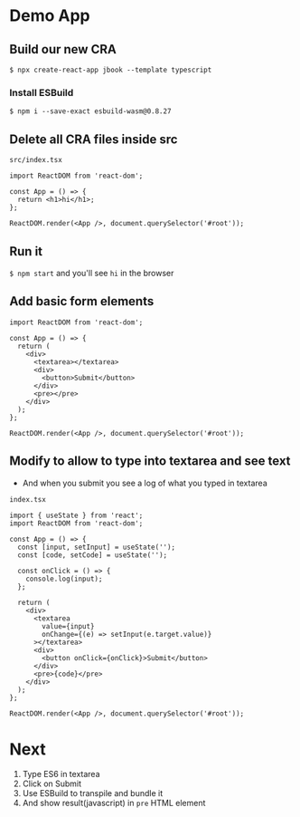 # Demo App
## Build our new CRA
`$ npx create-react-app jbook --template typescript`

### Install ESBuild
`$ npm i --save-exact esbuild-wasm@0.8.27`

## Delete all CRA files inside src
`src/index.tsx`

```tsx
import ReactDOM from 'react-dom';

const App = () => {
  return <h1>hi</h1>;
};

ReactDOM.render(<App />, document.querySelector('#root'));
```

## Run it
`$ npm start` and you'll see `hi` in the browser


## Add basic form elements
```tsx
import ReactDOM from 'react-dom';

const App = () => {
  return (
    <div>
      <textarea></textarea>
      <div>
        <button>Submit</button>
      </div>
      <pre></pre>
    </div>
  );
};

ReactDOM.render(<App />, document.querySelector('#root'));
```
## Modify to allow to type into textarea and see text
* And when you submit you see a log of what you typed in textarea

`index.tsx`

```
import { useState } from 'react';
import ReactDOM from 'react-dom';

const App = () => {
  const [input, setInput] = useState('');
  const [code, setCode] = useState('');

  const onClick = () => {
    console.log(input);
  };

  return (
    <div>
      <textarea
        value={input}
        onChange={(e) => setInput(e.target.value)}
      ></textarea>
      <div>
        <button onClick={onClick}>Submit</button>
      </div>
      <pre>{code}</pre>
    </div>
  );
};

ReactDOM.render(<App />, document.querySelector('#root'));
```

# Next
1. Type ES6 in textarea
2. Click on Submit
3. Use ESBuild to transpile and bundle it
4. And show result(javascript) in `pre` HTML element
